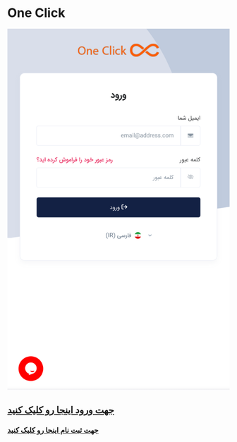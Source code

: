 # One Click
![](https://raw.githubusercontent.com/0nec1ick/register/main/Login.png)
## [جهت ورود اینجا رو کلیک کنید](https://god.onelivepc.com)
### [جهت ثبت نام اینجا رو کلیک کنید](https://god.onelivepc.com/register?aff=TcVmxbIjz8)
